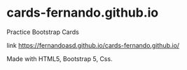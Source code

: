 # cards-fernando.github.io
Practice Bootstrap Cards

link
https://fernandoasd.github.io/cards-fernando.github.io/

Made with HTML5, Bootstrap 5, Css.
